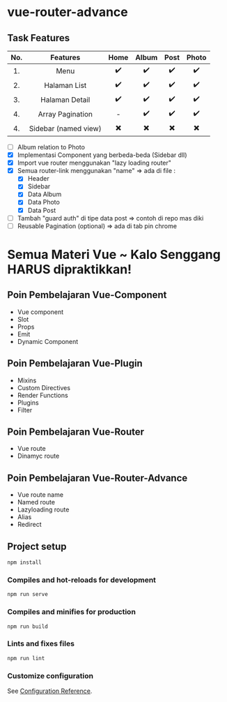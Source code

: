 # vue-router-advance

## Task Features

| No. |       Features       |           Home           |          Album           |           Post           |          Photo           |
| :-: | :------------------: | :----------------------: | :----------------------: | :----------------------: | :----------------------: |
| 1.  |         Menu         |    :heavy_check_mark:    |    :heavy_check_mark:    |    :heavy_check_mark:    |    :heavy_check_mark:    |
| 2.  |     Halaman List     |    :heavy_check_mark:    |    :heavy_check_mark:    |    :heavy_check_mark:    |    :heavy_check_mark:    |
| 3.  |    Halaman Detail    |    :heavy_check_mark:    |    :heavy_check_mark:    |    :heavy_check_mark:    |    :heavy_check_mark:    |
| 4.  |   Array Pagination   |            -             |    :heavy_check_mark:    |    :heavy_check_mark:    |    :heavy_check_mark:    |
| 4.  | Sidebar (named view) | :heavy_multiplication_x: | :heavy_multiplication_x: | :heavy_multiplication_x: | :heavy_multiplication_x: |

- [ ] Album relation to Photo
- [x] Implementasi Component yang berbeda-beda (Sidebar dll)
- [x] Import vue router menggunakan "lazy loading router"
- [x] Semua router-link menggunakan "name" => ada di file :
  - [x] Header
  - [x] Sidebar
  - [x] Data Album
  - [x] Data Photo
  - [x] Data Post
- [ ] Tambah "guard auth" di tipe data post => contoh di repo mas diki
- [ ] Reusable Pagination (optional) => ada di tab pin chrome

# Semua Materi Vue ~ Kalo Senggang **HARUS** dipraktikkan!

## Poin Pembelajaran Vue-Component

- Vue component
- Slot
- Props
- Emit
- Dynamic Component

## Poin Pembelajaran Vue-Plugin

- Mixins
- Custom Directives
- Render Functions
- Plugins
- Filter

## Poin Pembelajaran Vue-Router

- Vue route
- Dinamyc route

## Poin Pembelajaran Vue-Router-Advance

- Vue route name
- Named route
- Lazyloading route
- Alias
- Redirect

## Project setup

```
npm install
```

### Compiles and hot-reloads for development

```
npm run serve
```

### Compiles and minifies for production

```
npm run build
```

### Lints and fixes files

```
npm run lint
```

### Customize configuration

See [Configuration Reference](https://cli.vuejs.org/config/).
